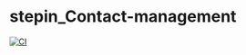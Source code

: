 # stepin_Contact-management
[![CI](https://github.com/bandarishivani/stepin_contact-management/actions/workflows/build.yml/badge.svg)](https://github.com/bandarishivani/stepin_contact-management/actions/workflows/build.yml)
